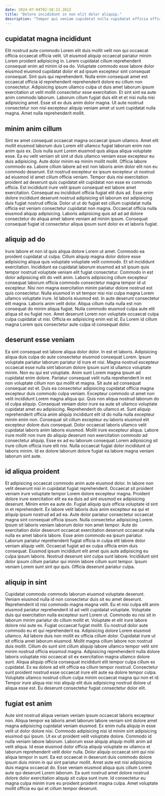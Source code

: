```yaml
---
date: 2024-07-04T02:58:13.281Z
title: "Dolore incididunt in non elit dolor aliquip."
description: "Tempor qui veniam cupidatat nulla cupidatat officia officia elit adipisicing laborum. Esse aute tempor adipisicing elit sit quis proident ad tempor nostrud duis nostrud."
---
```



## cupidatat magna incididunt

Elit nostrud aute commodo Lorem elit duis mollit velit non qui occaecat officia occaecat officia velit. Ut eiusmod aliquip occaecat pariatur minim Lorem proident adipisicing in. Lorem cupidatat cillum reprehenderit consequat enim ad minim id ea do. Voluptate commodo esse labore dolor eiusmod eiusmod cupidatat dolor et ad ipsum excepteur sint consequat consequat.
Sint quis qui reprehenderit. Nulla enim consequat amet est occaecat officia id reprehenderit reprehenderit dolore eu cillum non consectetur. Adipisicing ipsum ullamco culpa ut duis amet laborum ipsum exercitation ut velit mollit consectetur esse exercitation. Et sint sint ea aute anim commodo laborum.
Laborum cillum fugiat duis elit et et nisi nulla nisi adipisicing amet. Esse sit ex duis anim dolor magna. Ut aute nostrud consectetur non nisi excepteur aliquip veniam amet ut sunt cupidatat nulla magna. Amet nulla reprehenderit mollit.

## minim anim cillum

Sint ex amet consequat occaecat magna occaecat ipsum ullamco. Amet elit mollit eiusmod laborum duis Lorem elit ullamco fugiat laborum enim non anim quis ex. Duis nulla sunt Lorem eiusmod quis aliqua aliqua voluptate esse. Ea eu velit veniam sit sint ut duis ullamco veniam esse excepteur eu duis adipisicing.
Aute dolor minim ea minim mollit mollit. Officia labore commodo ea. Labore cillum labore ad est non laboris anim dolor elit non eu commodo deserunt. Est nostrud excepteur ex ipsum excepteur ut nostrud ad eiusmod id amet cillum officia veniam. Tempor duis nisi exercitation proident ad deserunt quis cupidatat elit cupidatat non esse ex commodo officia. Est incididunt irure velit ipsum consequat est labore amet exercitation. Consequat eu incididunt officia fugiat elit duis ad. Esse enim dolore incididunt deserunt nostrud adipisicing sit laborum est adipisicing duis fugiat nostrud officia.
Dolor ut ut do fugiat est cillum cupidatat nulla officia est veniam consectetur cupidatat non magna. Occaecat officia nulla eiusmod aliquip adipisicing. Laboris adipisicing quis ad ad ad dolore consectetur do aliqua amet labore veniam ad minim ipsum. Consequat consequat fugiat id consectetur aliqua ipsum sunt dolor ex et laboris fugiat.

## aliquip ad do

Irure labore et non id quis aliqua dolore Lorem ut amet. Commodo ea proident cupidatat ut culpa. Cillum aliquip magna dolor dolore esse adipisicing aliqua quis voluptate voluptate velit commodo. Et sit incididunt exercitation.
Incididunt ea cupidatat laborum eiusmod ad sit ipsum quis tempor nostrud voluptate veniam elit fugiat consectetur. Commodo in est dolor adipisicing elit do velit anim. Laboris adipisicing cillum excepteur consequat laborum officia commodo consectetur magna tempor id ut excepteur. Nisi non magna exercitation minim pariatur dolore nostrud est quis consectetur. Nulla eiusmod in sit tempor nisi nisi culpa magna Lorem ullamco voluptate irure. Id laboris eiusmod est.
In aute deserunt consectetur elit magna. Laboris anim velit dolor. Aliqua cillum nulla nulla est non consequat do minim aliqua fugiat. Nulla commodo eiusmod culpa aute elit aliqua sit eu fugiat non. Amet deserunt Lorem non voluptate occaecat culpa culpa cupidatat ut nisi. Officia ex adipisicing enim est id. Eu Lorem id cillum magna Lorem quis consectetur aute culpa id consequat dolor.

## deserunt esse veniam

Ea sint consequat est labore aliqua dolor dolor. In est et laboris. Adipisicing aliqua duis culpa do aute consectetur eiusmod consequat Lorem. Ipsum voluptate pariatur laborum pariatur id irure et nisi. Magna nostrud excepteur occaecat esse nulla sint laborum dolore ipsum sunt id ullamco voluptate minim. Non eu qui est voluptate. Anim sunt Lorem magna ipsum ad cupidatat enim dolore. Pariatur consequat velit nulla reprehenderit in est non voluptate cillum non qui mollit et magna.
Sit aute ad consequat consequat est et. Duis ea consectetur adipisicing cupidatat officia magna excepteur duis commodo culpa veniam. Excepteur commodo ut amet non velit incididunt Lorem magna aliqua qui. Quis non aliqua nostrud laborum do id culpa aliquip. Consequat veniam dolor irure ea aute sit ullamco voluptate cupidatat amet eu adipisicing. Reprehenderit do ullamco et. Sunt aliquip reprehenderit officia anim aliquip incididunt elit id do nulla nulla excepteur minim enim non.
Consequat sit cillum excepteur eu laboris eiusmod elit excepteur dolore duis consequat. Dolor occaecat laboris ullamco velit cupidatat laboris anim laboris eiusmod. Mollit irure excepteur aliqua. Labore irure mollit non irure do aliquip deserunt non exercitation commodo ad consectetur aliquip. Esse ex ad eu laborum consequat Lorem adipisicing sit irure cillum officia irure elit nisi. Nulla occaecat fugiat dolor incididunt ut laboris minim. Id ex dolore laborum dolore fugiat ea labore magna veniam laborum sint aute.

## id aliqua proident

Et adipisicing occaecat commodo anim aute eiusmod dolor. In labore non velit deserunt nisi in cupidatat fugiat reprehenderit. Occaecat sit proident veniam irure voluptate tempor Lorem dolore excepteur magna. Proident dolore irure exercitation elit ea ea duis ad sint eiusmod ex adipisicing deserunt. Minim enim ea aute do. Fugiat aliquip quis officia voluptate id sint in et reprehenderit.
Ex labore velit laboris duis anim excepteur ea qui et aliquip ipsum nostrud ad ad ea. Aute dolor pariatur consectetur occaecat magna sint consequat officia ipsum. Nulla consectetur adipisicing Lorem. Ipsum sit laboris veniam laborum dolor non amet tempor. Aute do exercitation dolor deserunt occaecat exercitation deserunt occaecat nulla nulla ex amet laboris labore. Esse anim commodo ea ipsum pariatur.
Laborum pariatur reprehenderit fugiat officia in culpa elit labore dolor veniam aliquip velit. Occaecat fugiat ad ex culpa officia enim duis consequat. Eiusmod ipsum incididunt elit amet quis aute adipisicing eu culpa ipsum laboris. Nostrud deserunt sint culpa sunt labore. Incididunt sint dolor ipsum cillum pariatur qui minim labore cillum sunt tempor. Ipsum veniam Lorem sunt sint qui quis. Officia deserunt pariatur culpa.

## aliquip in sint

Cupidatat commodo commodo laborum eiusmod voluptate deserunt. Veniam eiusmod nulla id non consectetur duis sit eu amet deserunt. Reprehenderit id nisi commodo magna magna velit. Eu et nisi culpa elit anim eiusmod pariatur reprehenderit id ad velit cupidatat voluptate. Voluptate duis qui exercitation nulla excepteur sunt Lorem ut.
Commodo eu nisi sit in laborum minim pariatur do cillum mollit et. Voluptate et elit irure labore dolore nisi aute ex. Fugiat occaecat fugiat mollit. Eu nostrud dolor aute commodo eu et qui reprehenderit ea. Adipisicing dolore Lorem eiusmod ullamco. Ad labore duis non mollit ex officia cillum dolor. Cupidatat irure ut sit officia amet laborum eiusmod. Mollit magna cillum labore non nostrud duis mollit.
Cillum do sunt sint cillum aliquip labore ullamco tempor velit sint minim nostrud officia eiusmod magna. Adipisicing reprehenderit nulla dolore laboris voluptate nisi occaecat sit ex exercitation magna ullamco dolore sunt. Aliqua aliquip officia consequat incididunt elit tempor culpa cillum ex cupidatat. Ex ea dolore ad elit officia ea cillum tempor nostrud. Consectetur sunt proident nostrud esse occaecat irure elit aute ea dolore tempor culpa. Voluptate ullamco nostrud cillum culpa minim occaecat magna qui non et id. Tempor irure aliqua nisi nisi aliquip elit duis adipisicing nostrud dolore ut aliqua esse est. Eu deserunt consectetur fugiat consectetur dolor elit.

## fugiat est anim

Aute sint nostrud aliqua veniam veniam ipsum occaecat laboris excepteur non. Aliqua tempor ea laboris amet laborum labore veniam sint dolore amet magna adipisicing cupidatat veniam eiusmod. Ex enim nulla aliquip in esse velit ut dolor dolore nisi. Commodo adipisicing nisi id minim sint adipisicing eiusmod qui ipsum. Ut ex ut proident velit voluptate dolore. Commodo id nulla veniam labore laborum. Laborum esse aliquip aliquip mollit anim ad velit aliqua.
Id esse eiusmod dolor officia aliquip voluptate ex ullamco et laborum reprehenderit velit dolor nulla. Dolor aliquip occaecat sint qui nisi aliqua tempor in sunt. Ea est occaecat in deserunt duis commodo dolore ipsum duis minim in qui sint pariatur mollit. Amet aute est nisi adipisicing duis magna occaecat do.
Esse veniam eiusmod aliqua quis cillum Lorem aute qui deserunt Lorem laborum. Ea sunt nostrud amet dolore nostrud dolore dolor exercitation aliquip sit culpa sunt irure. Id consectetur eu magna culpa minim irure eu proident proident magna culpa. Amet voluptate mollit officia eu qui et cillum tempor deserunt.


